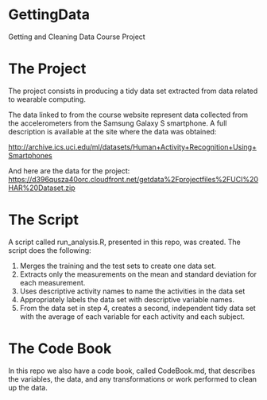 # GettingData
Getting and Cleaning Data Course Project

# The Project
The project consists in producing a tidy data set extracted from data related to wearable computing.
  
The data linked to from the course website represent data collected from the accelerometers from the Samsung Galaxy S smartphone. A full description is available at the site where the data was obtained:

http://archive.ics.uci.edu/ml/datasets/Human+Activity+Recognition+Using+Smartphones 
  
And here are the data for the project:
https://d396qusza40orc.cloudfront.net/getdata%2Fprojectfiles%2FUCI%20HAR%20Dataset.zip 

# The Script
A script called run_analysis.R, presented in this repo, was created.
The script does the following:
1. Merges the training and the test sets to create one data set.
2. Extracts only the measurements on the mean and standard deviation for each measurement. 
3. Uses descriptive activity names to name the activities in the data set
4. Appropriately labels the data set with descriptive variable names. 
5. From the data set in step 4, creates a second, independent tidy data set with the average of each variable for each activity and each subject.

# The Code Book
In this repo we also have a code book, called CodeBook.md, that describes the variables, the data, and any transformations or work performed to clean up the data.
